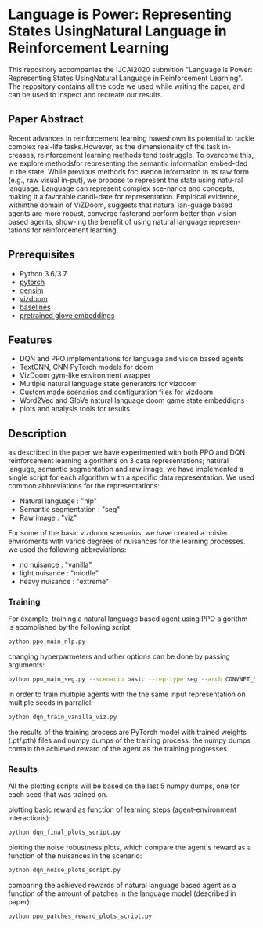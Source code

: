 # Language is Power: Representing States UsingNatural Language in Reinforcement Learning

This repository accompanies the IJCAI2020 submition "Language is Power: Representing States UsingNatural Language in Reinforcement Learning". The repository contains all the code we used while writing the paper, and can be used to inspect and recreate our results. 

## Paper Abstract
Recent  advances  in  reinforcement  learning  haveshown its potential to tackle complex real-life tasks.However,  as  the  dimensionality  of  the  task  in-creases,  reinforcement  learning  methods  tend  tostruggle.   To  overcome  this,  we  explore  methodsfor representing the semantic information embed-ded in the state.  While previous methods focusedon information in its raw form (e.g., raw visual in-put), we propose to represent the state using natu-ral language. Language can represent complex sce-narios and concepts,  making it a favorable candi-date for representation. Empirical evidence, withinthe domain of ViZDoom, suggests that natural lan-guage based agents are more robust, converge fasterand perform better than vision based agents, show-ing the benefit of using natural language represen-tations for reinforcement learning.

## Prerequisites
- Python 3.6/3.7
- [pytorch](https://pytorch.org/)
- [gensim](https://radimrehurek.com/gensim/)
- [vizdoom](https://github.com/mwydmuch/ViZDoom)
- [baselines](https://github.com/openai/baselines)
- [pretrained glove embeddings](https://nlp.stanford.edu/projects/glove/)
  
## Features
- DQN and PPO implementations for language and vision based agents
- TextCNN, CNN PyTorch models for doom
- VizDoom gym-like environment wrapper
- Multiple natural language state generators for vizdoom
- Custom made scenarios and configuration files for vizdoom
- Word2Vec and GloVe natural language doom game state embeddigns
- plots and analysis tools for results

## Description
as described in the paper we have experimented with both PPO and DQN reinforcement learning algorithms on 3 data representations; natural languge, semantic segmentation and raw image. 
we have implemented a single script for each algorithm with a specific data representation. We used common abbreviations for the representations:
  - Natural language      : "nlp"
  - Semantic segmentation : "seg"
  - Raw image             : "viz"


For some of the basic vizdoom scenarios, we have created a noisier enviroments with varios degrees of nuisances for the learning processes. we used the following abbreviations:
 - no nuisance            : "vanilla"
 - light nuisance         : "middle"
 - heavy nuisance         : "extreme"

### Training 
For example, training a natural language based agent using PPO algorithm is acomplished by the following script:
```bash
python ppo_main_nlp.py
```
changing hyperparmeters and other options can be done by passing arguments:
```bash
python ppo_main_seg.py --scenario basic --rep-type seg --arch CONVNET_SEG --seed 6 --button_number 3 --lr 25e-5 --num-processes 32 --num-env-steps 10e6 --entropy-coef 0.01 --n-channels 1
```
In order to train multiple agents with the the same input representation on multiple seeds in parrallel:
```bash
python dqn_train_vanilla_viz.py
```
the results of the training process are PyTorch model with trained weights (.pt/.pth) files and numpy dumps of the training process.
the numpy dumps contain the achieved reward of the agent as the training progresses.
### Results
All the plotting scripts will be based on the last 5 numpy dumps, one for each seed that was trained on.

plotting basic reward as function of learning steps (agent-environment interactions):
```bash
python dqn_final_plots_script.py
```
plotting the noise robustness plots, which compare the agent's reward as a function of the nuisances in the scenario:
```bash
python dqn_noise_plots_script.py
```
comparing the achieved rewards of natural language based agent as a function of the amount of patches in the language model (described in paper):
```bash
python ppo_patches_reward_plots_script.py
```



